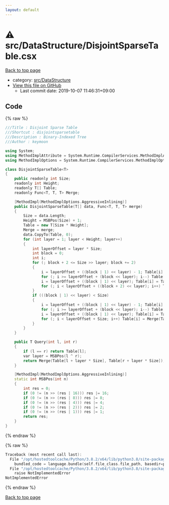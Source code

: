 ```yaml
---
layout: default
---
```


<!-- mathjax config similar to math.stackexchange -->
<script type="text/javascript" async
  src="https://cdnjs.cloudflare.com/ajax/libs/mathjax/2.7.5/MathJax.js?config=TeX-MML-AM_CHTML">
</script>
<script type="text/x-mathjax-config">
  MathJax.Hub.Config({
    TeX: { equationNumbers: { autoNumber: "AMS" }},
    tex2jax: {
      inlineMath: [ ['$','$'] ],
      processEscapes: true
    },
    "HTML-CSS": { matchFontHeight: false },
    displayAlign: "left",
    displayIndent: "2em"
  });
</script>

<script type="text/javascript" src="https://cdnjs.cloudflare.com/ajax/libs/jquery/3.4.1/jquery.min.js"></script>
<script src="https://cdn.jsdelivr.net/npm/jquery-balloon-js@1.1.2/jquery.balloon.min.js" integrity="sha256-ZEYs9VrgAeNuPvs15E39OsyOJaIkXEEt10fzxJ20+2I=" crossorigin="anonymous"></script>
<script type="text/javascript" src="../../../assets/js/copy-button.js"></script>
<link rel="stylesheet" href="../../../assets/css/copy-button.css" />


# :warning: src/DataStructure/DisjointSparseTable.csx

<a href="../../../index.html">Back to top page</a>

* category: <a href="../../../index.html#e73c6b5872115ad0f2896f8e8476ef39">src/DataStructure</a>
* <a href="{{ site.github.repository_url }}/blob/master/src/DataStructure/DisjointSparseTable.csx">View this file on GitHub</a>
    - Last commit date: 2019-10-07 11:46:31+09:00




## Code

<a id="unbundled"></a>
{% raw %}
```cpp
﻿///Title : Disjoint Sparse Table
///Shortcut : disjointsparsetable
///Description : Binary-Indexed Tree
///Author : keymoon

using System;
using MethodImplAttribute = System.Runtime.CompilerServices.MethodImplAttribute;
using MethodImplOptions = System.Runtime.CompilerServices.MethodImplOptions;

class DisjointSparseTable<T>
{
    public readonly int Size;
    readonly int Height;
    readonly T[] Table;
    readonly Func<T, T, T> Merge;

    [MethodImpl(MethodImplOptions.AggressiveInlining)]
    public DisjointSparseTable(T[] data, Func<T, T, T> merge)
    {
        Size = data.Length;
        Height = MSBPos(Size) + 1;
        Table = new T[Size * Height];
        Merge = merge;
        data.CopyTo(Table, 0);
        for (int layer = 1; layer < Height; layer++)
        {
            int layerOffset = layer * Size;
            int block = 0;
            int i;
            for (; block + 2 <= Size >> layer; block += 2)
            {
                i = layerOffset + ((block | 1) << layer) - 1; Table[i] = Table[i - layerOffset]; i--;
                for (; i >= layerOffset + (block << layer); i--) Table[i] = Merge(Table[i - layerOffset], Table[i + 1]);
                i = layerOffset + ((block | 1) << layer); Table[i] = Table[i - layerOffset]; i++;
                for (; i < layerOffset + ((block + 2) << layer); i++) Table[i] = Merge(Table[i - 1], Table[i - layerOffset]);
            }
            if (((block | 1) << layer) < Size)
            {
                i = layerOffset + ((block | 1) << layer) - 1; Table[i] = Table[i - layerOffset]; i--;
                for (; i >= layerOffset + (block << layer); i--) Table[i] = Merge(Table[i - layerOffset], Table[i + 1]);
                i = layerOffset + ((block | 1) << layer); Table[i] = Table[i - layerOffset]; i++;
                for (; i < layerOffset + Size; i++) Table[i] = Merge(Table[i - 1], Table[i - layerOffset]);
            }
        }
    }

    public T Query(int l, int r)
    {
        if (l == r) return Table[l];
        var layer = MSBPos(l ^ r);
        return Merge(Table[l + layer * Size], Table[r + layer * Size]);
    }

    [MethodImpl(MethodImplOptions.AggressiveInlining)]
    static int MSBPos(int n)
    {
        int res = 0;
        if (0 != (n >> (res | 16))) res |= 16;
        if (0 != (n >> (res | 8))) res |= 8;
        if (0 != (n >> (res | 4))) res |= 4;
        if (0 != (n >> (res | 2))) res |= 2;
        if (0 != (n >> (res | 1))) res |= 1;
        return res;
    }
}
```
{% endraw %}

<a id="bundled"></a>
{% raw %}
```cpp
Traceback (most recent call last):
  File "/opt/hostedtoolcache/Python/3.8.2/x64/lib/python3.8/site-packages/onlinejudge_verify/docs.py", line 340, in write_contents
    bundled_code = language.bundle(self.file_class.file_path, basedir=pathlib.Path.cwd())
  File "/opt/hostedtoolcache/Python/3.8.2/x64/lib/python3.8/site-packages/onlinejudge_verify/languages/csharpscript.py", line 108, in bundle
    raise NotImplementedError
NotImplementedError

```
{% endraw %}

<a href="../../../index.html">Back to top page</a>


